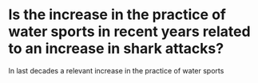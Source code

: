 # Is the increase in the practice of water sports in recent years related to an increase in shark attacks?



In last decades a relevant increase in the practice of water sports
